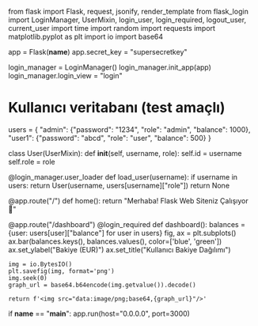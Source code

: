 from flask import Flask, request, jsonify, render_template
from flask_login import LoginManager, UserMixin, login_user, login_required, logout_user, current_user
import time
import random
import requests
import matplotlib.pyplot as plt
import io
import base64

app = Flask(__name__)
app.secret_key = "supersecretkey"

login_manager = LoginManager()
login_manager.init_app(app)
login_manager.login_view = "login"

# Kullanıcı veritabanı (test amaçlı)
users = {
    "admin": {"password": "1234", "role": "admin", "balance": 1000},
    "user1": {"password": "abcd", "role": "user", "balance": 500}
}

class User(UserMixin):
    def __init__(self, username, role):
        self.id = username
        self.role = role

@login_manager.user_loader
def load_user(username):
    if username in users:
        return User(username, users[username]["role"])
    return None

@app.route("/")
def home():
    return "Merhaba! Flask Web Siteniz Çalışıyor 🚀"

@app.route("/dashboard")
@login_required
def dashboard():
    balances = {user: users[user]["balance"] for user in users}
    fig, ax = plt.subplots()
    ax.bar(balances.keys(), balances.values(), color=['blue', 'green'])
    ax.set_ylabel("Bakiye (EUR)")
    ax.set_title("Kullanıcı Bakiye Dağılımı")

    img = io.BytesIO()
    plt.savefig(img, format='png')
    img.seek(0)
    graph_url = base64.b64encode(img.getvalue()).decode()

    return f'<img src="data:image/png;base64,{graph_url}"/>'

if __name__ == "__main__":
    app.run(host="0.0.0.0", port=3000)
